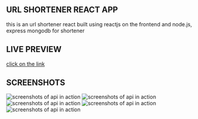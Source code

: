 ## URL SHORTENER REACT APP
this is an url shortener react built using reactjs on the frontend and node.js, express mongodb for shortener 

## LIVE PREVIEW 
[click on the link](https://shortly-frontend-8j84.vercel.app/)

## SCREENSHOTS
<img src='https://ik.imagekit.io/x761p7oyp/shortly/Screenshot__175__8x8Vadbd6.png?ik-sdk-version=javascript-1.4.3&updatedAt=1663172192657' alt='screenshots of api in action' />

<img src='https://ik.imagekit.io/x761p7oyp/shortly/Screenshot__181__XdlXzNzac.png?ik-sdk-version=javascript-1.4.3&updatedAt=1663172192602' alt='screenshots of api in action' />
<img src='https://ik.imagekit.io/x761p7oyp/shortly/Screenshot__177__ZVEuphH2y3.png?ik-sdk-version=javascript-1.4.3&updatedAt=1663172192697' alt='screenshots of api in action' />
<img src='https://ik.imagekit.io/x761p7oyp/shortly/Screenshot__180__Nf3h6XjapT.png?ik-sdk-version=javascript-1.4.3&updatedAt=1663172192540' alt='screenshots of api in action' />
<img src='https://ik.imagekit.io/x761p7oyp/shortly/Screenshot__179__r59VXX9T4Z.png?ik-sdk-version=javascript-1.4.3&updatedAt=1663172192708' alt='screenshots of api in action' />